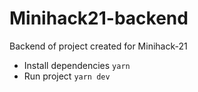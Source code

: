 # Minihack21-backend
Backend of project created for Minihack-21

- Install dependencies `yarn`
- Run project `yarn dev`
